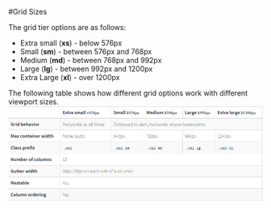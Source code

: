 
#Grid Sizes

The grid tier options are as follows:

- Extra small (**xs**) - below 576px
- Small (**sm**) - between 576px and 768px
- Medium (**md**) - between 768px and 992px
- Large (**lg**) - between 992px and 1200px
- Extra Large (**xl**) - over 1200px

The following table shows how different grid options work with different viewport sizes.
![](img/grid3.png)